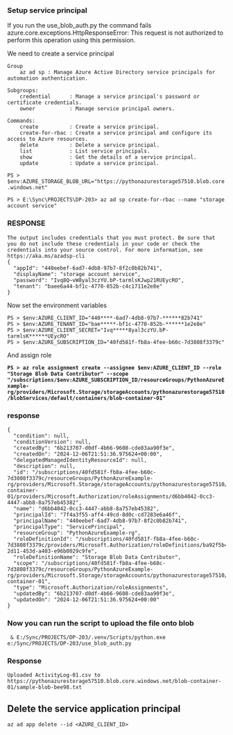 ### Setup service principal
If you run the use_blob_auth.py the command fails
azure.core.exceptions.HttpResponseError: This request is not authorized to perform this operation using this permission.

We need to create a service principal
```
Group
    az ad sp : Manage Azure Active Directory service principals for automation authentication.

Subgroups:
    credential      : Manage a service principal's password or certificate credentials.
    owner           : Manage service principal owners.

Commands:
    create          : Create a service principal.
    create-for-rbac : Create a service principal and configure its access to Azure resources.
    delete          : Delete a service principal.
    list            : List service principals.
    show            : Get the details of a service principal.
    update          : Update a service principal.
```

`PS > $env:AZURE_STORAGE_BLOB_URL="https://pythonazurestorage57510.blob.core.windows.net"`

`PS > E:\Sync\PROJECTS\DP-203> az ad sp create-for-rbac --name "storage account service"`

### RESPONSE
```
The output includes credentials that you must protect. Be sure that you do not include these credentials in your code or check the credentials into your source control. For more information, see https://aka.ms/azadsp-cli
{
  "appId": "440eebef-6ad7-4db8-97b7-8f2c0b82b741",
  "displayName": "storage account service",
  "password": "Ivq8Q~vW8yal3czYU.bP-tarmlsKJwp21RUEycRO",
  "tenant": "baee6a44-bf1c-4770-852b-c4c1711e2e8e"
}
```
Now set the environment variables<br>
```
PS > $env:AZURE_CLIENT_ID="440****-6ad7-4db8-97b7-******82b741"
PS > $env:AZURE_TENANT_ID="bae*****-bf1c-4770-852b-******1e2e8e"
PS > $env:AZURE_CLIENT_SECRET="Ivq*****8yal3czYU.bP-tarmlsK******UEycRO"
PS > $env:AZURE_SUBSCRIPTION_ID="40fd581f-fb8a-4fee-b60c-7d3808f3379c"
```
And assign role<br>

<b>`PS > az role assignment create --assignee $env:AZURE_CLIENT_ID --role "Storage Blob Data Contributor" --scope "/subscriptions/$env:AZURE_SUBSCRIPTION_ID/resourceGroups/PythonAzureExample-rg/providers/Microsoft.Storage/storageAccounts/pythonazurestorage57510/blobServices/default/containers/blob-container-01"`</b>

### response
```
{
  "condition": null,
  "conditionVersion": null,
  "createdBy": "6b213707-d0df-4b66-9608-cde83aa90f3e",
  "createdOn": "2024-12-06T21:51:36.975624+00:00",
  "delegatedManagedIdentityResourceId": null,
  "description": null,
  "id": "/subscriptions/40fd581f-fb8a-4fee-b60c-7d3808f3379c/resourceGroups/PythonAzureExample-rg/providers/Microsoft.Storage/storageAccounts/pythonazurestorage57510/blobServices/default/containers/blob-container-01/providers/Microsoft.Authorization/roleAssignments/d6bb4042-0cc3-4447-abb8-8a757eb45382",
  "name": "d6bb4042-0cc3-4447-abb8-8a757eb45382",
  "principalId": "7f4a3f55-aff4-49cd-8d0c-cd7283e6a46f",
  "principalName": "440eebef-6ad7-4db8-97b7-8f2c0b82b741",
  "principalType": "ServicePrincipal",
  "resourceGroup": "PythonAzureExample-rg",
  "roleDefinitionId": "/subscriptions/40fd581f-fb8a-4fee-b60c-7d3808f3379c/providers/Microsoft.Authorization/roleDefinitions/ba92f5b4-2d11-453d-a403-e96b0029c9fe",
  "roleDefinitionName": "Storage Blob Data Contributor",
  "scope": "/subscriptions/40fd581f-fb8a-4fee-b60c-7d3808f3379c/resourceGroups/PythonAzureExample-rg/providers/Microsoft.Storage/storageAccounts/pythonazurestorage57510/blobServices/default/containers/blob-container-01",
  "type": "Microsoft.Authorization/roleAssignments",
  "updatedBy": "6b213707-d0df-4b66-9608-cde83aa90f3e",
  "updatedOn": "2024-12-06T21:51:36.975624+00:00"
}
```
### Now you can run the script to upload the file onto blob
```
 & E:/Sync/PROJECTS/DP-203/.venv/Scripts/python.exe e:/Sync/PROJECTS/DP-203/use_blob_auth.py
```

### Response                                                                
```
Uploaded ActivityLog-01.csv to https://pythonazurestorage57510.blob.core.windows.net/blob-container-01/sample-blob-bee98.txt
```

## Delete the service application principal
`az ad app delete --id <AZURE_CLIENT_ID>`